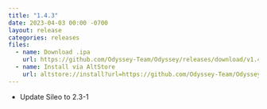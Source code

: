 ```yaml
---
title: "1.4.3"
date: 2023-04-03 00:00 -0700
layout: release
categories: releases
files:
  - name: Download .ipa
    url: https://github.com/Odyssey-Team/Odyssey/releases/download/v1.4.3/Odyssey-1.4.3.ipa
  - name: Install via AltStore
    url: altstore://install?url=https://github.com/Odyssey-Team/Odyssey/releases/download/v1.4.3/Odyssey-1.4.3.ipa
---
```


- Update Sileo to 2.3-1